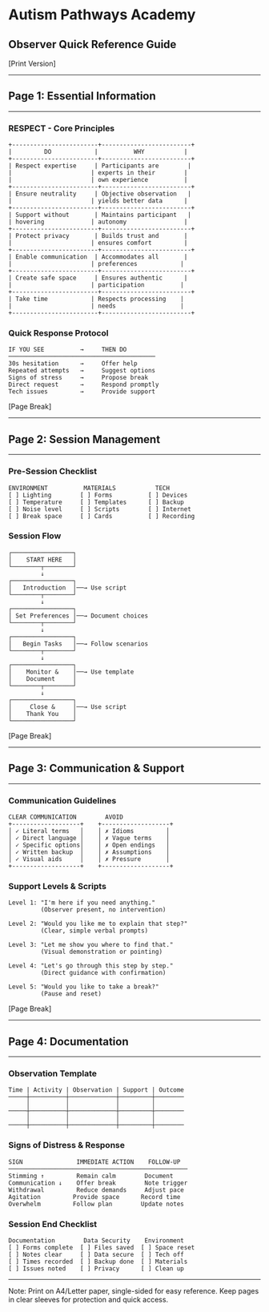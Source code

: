 # Autism Pathways Academy
## Observer Quick Reference Guide
[Print Version]

-------------------
## Page 1: Essential Information
-------------------

### RESPECT - Core Principles
```
+------------------------+-------------------------+
|         DO            |          WHY           |
+------------------------+-------------------------+
| Respect expertise     | Participants are        |
|                      | experts in their        |
|                      | own experience          |
+------------------------+-------------------------+
| Ensure neutrality     | Objective observation   |
|                      | yields better data      |
+------------------------+-------------------------+
| Support without       | Maintains participant   |
| hovering             | autonomy                |
+------------------------+-------------------------+
| Protect privacy       | Builds trust and       |
|                      | ensures comfort         |
+------------------------+-------------------------+
| Enable communication  | Accommodates all       |
|                      | preferences            |
+------------------------+-------------------------+
| Create safe space     | Ensures authentic      |
|                      | participation          |
+------------------------+-------------------------+
| Take time            | Respects processing    |
|                      | needs                  |
+------------------------+-------------------------+
```

### Quick Response Protocol
```
IF YOU SEE          →     THEN DO
─────────────────────────────────────────
30s hesitation      →     Offer help
Repeated attempts   →     Suggest options
Signs of stress     →     Propose break
Direct request      →     Respond promptly
Tech issues         →     Provide support
```

[Page Break]

-------------------
## Page 2: Session Management
-------------------

### Pre-Session Checklist
```
ENVIRONMENT          MATERIALS           TECH
[ ] Lighting        [ ] Forms          [ ] Devices
[ ] Temperature     [ ] Templates      [ ] Backup
[ ] Noise level     [ ] Scripts        [ ] Internet
[ ] Break space     [ ] Cards          [ ] Recording
```

### Session Flow
```
┌─────────────────┐
│    START HERE   │
└────────┬────────┘
         ↓
┌─────────────────┐
│   Introduction  │──→ Use script
└────────┬────────┘
         ↓
┌─────────────────┐
│ Set Preferences │──→ Document choices
└────────┬────────┘
         ↓
┌─────────────────┐
│   Begin Tasks   │──→ Follow scenarios
└────────┬────────┘
         ↓
┌─────────────────┐
│    Monitor &    │──→ Use template
│    Document     │
└────────┬────────┘
         ↓
┌─────────────────┐
│     Close &     │──→ Use script
│    Thank You    │
└─────────────────┘
```

[Page Break]

-------------------
## Page 3: Communication & Support
-------------------

### Communication Guidelines
```
CLEAR COMMUNICATION        AVOID
+-------------------+    +-------------------+
│ ✓ Literal terms   │    │ ✗ Idioms         │
│ ✓ Direct language │    │ ✗ Vague terms    │
│ ✓ Specific options│    │ ✗ Open endings   │
│ ✓ Written backup  │    │ ✗ Assumptions    │
│ ✓ Visual aids     │    │ ✗ Pressure       │
+-------------------+    +-------------------+
```

### Support Levels & Scripts
```
Level 1: "I'm here if you need anything."
         (Observer present, no intervention)

Level 2: "Would you like me to explain that step?"
         (Clear, simple verbal prompts)

Level 3: "Let me show you where to find that."
         (Visual demonstration or pointing)

Level 4: "Let's go through this step by step."
         (Direct guidance with confirmation)

Level 5: "Would you like to take a break?"
         (Pause and reset)
```

[Page Break]

-------------------
## Page 4: Documentation
-------------------

### Observation Template
```
Time | Activity | Observation | Support | Outcome
─────┼──────────┼─────────────┼─────────┼────────
     │          │             │         │
─────┼──────────┼─────────────┼─────────┼────────
     │          │             │         │
─────┼──────────┼─────────────┼─────────┼────────
```

### Signs of Distress & Response
```
SIGN               IMMEDIATE ACTION    FOLLOW-UP
──────────────────────────────────────────────────
Stimming ↑         Remain calm        Document
Communication ↓    Offer break        Note trigger
Withdrawal         Reduce demands     Adjust pace
Agitation         Provide space      Record time
Overwhelm         Follow plan        Update notes
```

### Session End Checklist
```
Documentation        Data Security    Environment
[ ] Forms complete  [ ] Files saved  [ ] Space reset
[ ] Notes clear     [ ] Data secure  [ ] Tech off
[ ] Times recorded  [ ] Backup done  [ ] Materials
[ ] Issues noted    [ ] Privacy      [ ] Clean up
```

-------------------

Note: Print on A4/Letter paper, single-sided for easy reference. Keep pages in clear sleeves for protection and quick access. 